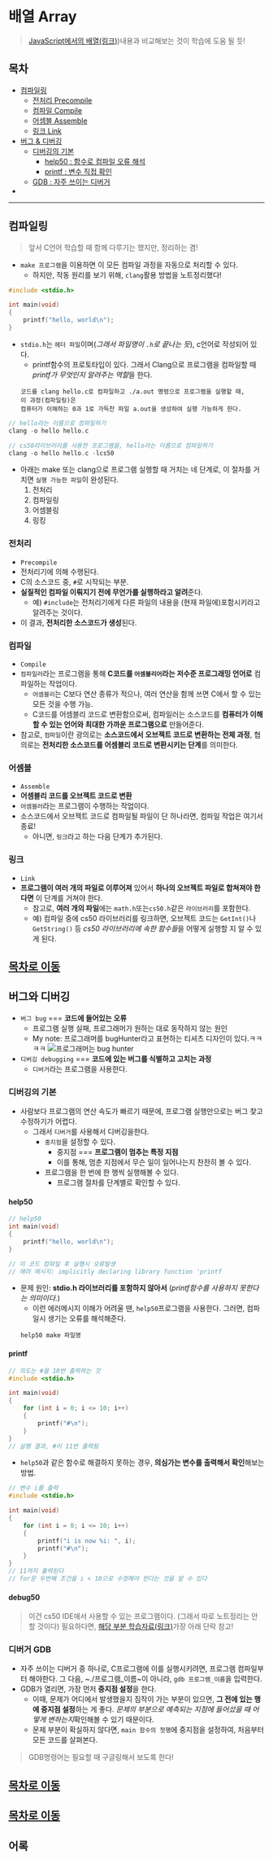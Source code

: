 # 배열 Array

> [JavaScript에서의 배열(링크)](https://github.com/ShinAhYoung21/TIL/blob/main/JS/js_7_array.md))내용과 비교해보는 것이 학습에 도움 될 듯!

## 목차

* [컴파일링](#컴파일링)
    * [전처리 Precompile](#전처리)
    * [컴파일 Compile](#컴파일)
    * [어셈블 Assemble](#어셈블)
    * [링크 Link](#링크)
* [버그 & 디버깅](#버그와-디버깅)
    * [디버깅의 기본](#디버깅의-기본)
        * [help50 : 함수로 컴파일 오류 해석](#help50)
        * [printf : 변수 직접 확인](#printf)
    * [GDB : 자주 쓰이는 디버거](#디버거-gdb)
* []()
----

## 컴파일링

> 앞서 C언어 학습할 때 함께 다루기는 했지만, 정리하는 겸!

* `make 프로그램`을 이용하면 이 모든 컴파일 과정을 자동으로 처리할 수 있다.
    * 하지만, 작동 원리를 보기 위해, `clang`활용 방법을 노트정리했다!
```c
#include <stdio.h>

int main(void)
{
    printf("hello, world\n");
}
```
* `stdio.h`는 `헤더 파일`이며(*그래서 파일명이 `.h`로 끝나는 듯*), c언어로 작성되어 있다.
    * printf함수의 프로토타입이 있다. 그래서 Clang으로 프로그램을 컴파일할 때 *printf가 무엇인지 알려주는 역할*을 한다.
    ```
    코드를 clang hello.c로 컴파일하고 ./a.out 명령으로 프로그램을 실행할 때,
    이 과정(컴파일링)은
    컴퓨터가 이해하는 0과 1로 가득찬 파일 a.out을 생성하여 실행 가능하게 한다.
    ```
```c
// hello라는 이름으로 컴파일하기
clang -o hello hello.c

// cs50라이브러리를 사용한 프로그램을, hello라는 이름으로 컴파일하기
clang -o hello hello.c -lcs50 
```
* 아래는 make 또는 clang으로 프로그램 실행할 때 거치는 네 단계로, 이 절차를 거치면 `실행 가능한 파일`이 완성된다.
    1. 전처리
    2. 컴파일링
    3. 어셈블링
    4. 링킹

### 전처리

* `Precompile`
* 전처리기에 의해 수행된다.
* C의 소스코드 중, `#`로 시작되는 부분.
* **실질적인 컴파일 이뤄지기 전에 무언가를 실행하라고 알려**준다.
    * 예) `#include`는 전처리기에게 다른 파일의 내용을 (현재 파일에)포함시키라고 알려주는 것이다.
* 이 결과, **전처리한 소스코드가 생성**된다.

### 컴파일

* `Compile`
* `컴파일러`라는 프로그램을 통해 **C코드를 `어셈블리어`라는 저수준 프로그래밍 언어로** 컴파일하는 작업이다.
    * `어셈블리`는 C보다 연산 종류가 적으나, 여러 연산을 함께 쓰면 C에서 할 수 있는 모든 것을 수행 가능.
    * C코드를 어셈블리 코드로 변환함으로써, 컴파일러는 소스코드를 **컴퓨터가 이해할 수 있는 언어와 최대한 가까운 프로그램으로** 만들어준다.
* 참고로, `컴파일`이란 광의로는 **소스코드에서 오브젝트 코드로 변환하는 전체 과정**, 협의로는 **전처리한 소스코드를 어셈블리 코드로 변환시키는 단계**를 의미한다.

### 어셈블

* `Assemble`
* **어셈블리 코드를 오브젝트 코드로 변환**
* `어셈블러`라는 프로그램이 수행하는 작업이다.
* 소스코드에서 오브젝트 코드로 컴파일될 파일이 단 하나라면, 컴파일 작업은 여기서 종료!
    * 아니면, `링크`라고 하는 다음 단계가 추가된다.

### 링크

* `Link`
* **프로그램이 여러 개의 파일로 이루어져** 있어서 **하나의 오브젝트 파일로 합쳐져야 한다면** 이 단계를 거쳐야 한다.
    * 참고로, **여러 개의 파일**에는 `math.h`또는`cs50.h`같은 `라이브러리`를 포함한다.
    * 예) 컴파일 중에 cs50 라이브러리를 링크하면, 오브젝트 코드는 `GetInt()`나 `GetString()` 등 *cs50 라이브러리에 속한 함수들*을 어떻게 실행할 지 알 수 있게 된다.

[목차로 이동](#목차)
----

## 버그와 디버깅

* `버그 bug` === **코드에 들어있는 오류**
    * 프로그램 실행 실패, 프로그래머가 원하는 대로 동작하지 않는 원인
    * My note: 프로그래머를 bugHunter라고 표현하는 티셔츠 디자인이 있다.ㅋㅋㅋㅋ
        ![프로그래머는 bug hunter](https://i.pinimg.com/736x/2e/95/83/2e9583c47ef0a602c148ea29bfbdf18b.jpg)
* `디버깅 debugging` === **코드에 있는 버그를 식별하고 고치는 과정**
    * `디버거`라는 프로그램을 사용한다.

### 디버깅의 기본

* 사람보다 프로그램의 연산 속도가 빠르기 때문에, 프로그램 실행만으로는 버그 찾고 수정하기가 어렵다.
    * 그래서 `디버거`를 사용해서 디버깅을한다.
        * `중지점`을 설정할 수 있다.
            * 중지점 === **프로그램이 멈추는 특정 지점**
            * 이를 통해, 멈춘 지점에서 무슨 일이 일어나는지 찬찬히 볼 수 있다.
        * 프로그램을 한 번에 한 행씩 실행해볼 수 있다.
            * 프로그램 절차를 단계별로 확인할 수 있다.

#### help50

```c
// help50
int main(void)
{
    printf("hello, world\n");
}

// 이 코드 컴파일 후 실행시 오류발생
// 에러 메시지: implicitly declaring library function 'printf
```
* 문제 원인: **stdio.h 라이브러리를 포함하지 않아서** (*printf함수를 사용하지 못한다는 의미이다.*)
    * 이런 에러메시지 이해가 어려울 땐, `help50`프로그램을 사용한다. 그러면, 컴파일시 생기는 오류를 해석해준다.
    ```
    help50 make 파일명
    ```

#### printf

```c
// 의도는 #을 10번 출력하는 것
#include <stdio.h>

int main(void)
{
    for (int i = 0; i <= 10; i++)
    {
        printf("#\n");
    }
}
// 실행 결과, #이 11번 출력됨
```
* `help50`과 같은 함수로 해결하지 못하는 경우, **의심가는 변수를 출력해서 확인**해보는 방법.
```c
// 변수 i를 출력
#include <stdio.h>

int main(void)
{
    for (int i = 0; i <= 10; i++)
    {
        printf("i is now %i: ", i);
        printf("#\n");
    }
}
// 11까지 출력된다
// for문 두번째 조건을 i < 10으로 수정해야 한다는 것을 알 수 있다
```

#### debug50

> 이건 cs50 IDE에서 사용할 수 있는 프로그램이다. (그래서 따로 노트정리는 안 할 것이다)
> 필요하다면, [해당 부분 학습자료(링크)](https://www.boostcourse.org/cs112/lecture/119012/?isDesc=false)가장 아래 단락 참고!

### 디버거 GDB

* 자주 쓰이는 디버거 중 하나로, C프로그램에 이를 실행시키려면, 프로그램 컴파일부터 해야한다. 그 다음, ~./프로그램_이름~이 아니라, `gdb 프로그램_이름`을 입력한다.
* GDB가 열리면, 가장 먼저 **중지점 설정**을 한다.
    * 이때, 문제가 어디에서 발생했을지 짐작이 가는 부분이 있으면, **그 전에 있는 행에 중지점 설정**하는 게 좋다. *문제의 부분으로 예측되는 지점에 들어섰을 때 어떻게 변하는지*확인해볼 수 있기 때문이다.
    * 문제 부분이 확실하지 않다면, `main 함수의 첫행`에 중지점을 설정하여, 처음부터 모든 코드를 살펴본다.
> GDB명령어는 필요할 때 구글링해서 보도록 한다!

[목차로 이동](#목차)
----

[목차로 이동](#목차)
----

## 어록
